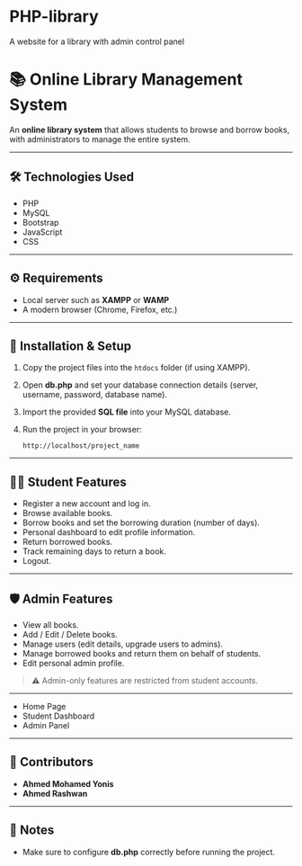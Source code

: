 # PHP-library
A website for a library with admin control panel


# 📚 Online Library Management System

An **online library system** that allows students to browse and borrow books,  
with administrators to manage the entire system.

---

## 🛠️ Technologies Used
- PHP  
- MySQL  
- Bootstrap  
- JavaScript  
- CSS  

---

## ⚙️ Requirements
- Local server such as **XAMPP** or **WAMP**  
- A modern browser (Chrome, Firefox, etc.)

---

## 🚀 Installation & Setup
1. Copy the project files into the `htdocs` folder (if using XAMPP).  
2. Open **db.php** and set your database connection details (server, username, password, database name).  
3. Import the provided **SQL file** into your MySQL database.  
4. Run the project in your browser:  

   ```
   http://localhost/project_name
   ```

---

## 👨‍🎓 Student Features
- Register a new account and log in.  
- Browse available books.  
- Borrow books and set the borrowing duration (number of days).  
- Personal dashboard to edit profile information.  
- Return borrowed books.  
- Track remaining days to return a book.  
- Logout.  

---

## 🛡️ Admin Features
- View all books.  
- Add / Edit / Delete books.  
- Manage users (edit details, upgrade users to admins).  
- Manage borrowed books and return them on behalf of students.  
- Edit personal admin profile.  

> ⚠️ Admin-only features are restricted from student accounts.

---


- Home Page  
- Student Dashboard  
- Admin Panel  

---

## 👥 Contributors
- **Ahmed Mohamed Yonis**  
- **Ahmed Rashwan**

---

## 📌 Notes
- Make sure to configure **db.php** correctly before running the project.  

